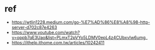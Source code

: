 # ref
- https://wtlin1228.medium.com/go-%E7%AD%86%E8%A8%98-http-server-d702c87e4263
- https://www.youtube.com/watch?v=oppb7qE3Uao&list=PLmxT2pVYo5LDMV0epL4z4CUbxvIw6umg_
- https://ithelp.ithome.com.tw/articles/10242411